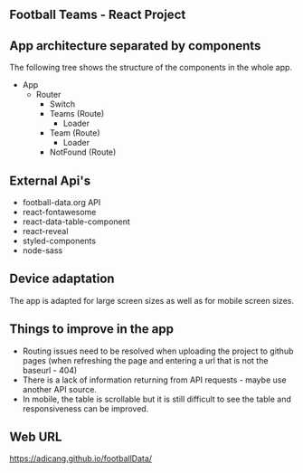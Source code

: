 

## Football Teams -  React Project

## App architecture separated by components
The following tree shows the structure of the components in the whole app.

- App
  - Router
	- Switch
    - Teams (Route)
      - Loader
    - Team (Route)
      - Loader
    - NotFound (Route)
     

## External Api's
- football-data.org API
- react-fontawesome
- react-data-table-component
- react-reveal
- styled-components
- node-sass


## Device adaptation
The app is adapted for large screen sizes as well as for mobile screen sizes.

## Things to improve in the app
- Routing issues need to be resolved when uploading the project to github pages (when refreshing the page and entering a url that is not the baseurl - 404)
- There is a lack of information returning from API requests - maybe use another API source.
- In mobile, the table is scrollable but it is still difficult to see the table and responsiveness can be improved.

## Web URL
https://adicang.github.io/footballData/


